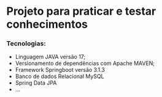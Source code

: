 # Projeto para praticar e testar conhecimentos

### Tecnologias:
* Linguagem JAVA versão 17; 
* Versionamento de dependências com Apache MAVEN;
* Framework Springboot versão 3.1.3
* Banco de dados Relacional MySQL
* Spring Data JPA
* ...